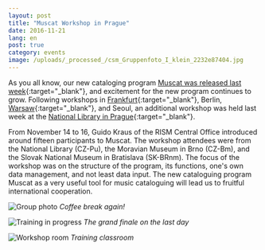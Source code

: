 ```yaml
---
layout: post
title: "Muscat Workshop in Prague"
date: 2016-11-21
lang: en
post: true
category: events
image: /uploads/_processed_/csm_Gruppenfoto_I_klein_2232e87404.jpg
---
```



As you all know, our new cataloging program [Muscat was released last week](http://www.rism.info/en/home/newsdetails/article/2/welcome-muscat.html){:target="_blank"}, and excitement for the new program continues to grow. Following workshops in [Frankfurt](http://www.rism.info/en/home/newsdetails/select/events/article/2/countdown-to-muscat.html){:target="_blank"}, Berlin, [Warsaw](http://www.rism.info/en/home/newsdetails/select/events/article/2/muscat-workshop-in-warsaw.html){:target="_blank"}, and Seoul, an additional workshop was held last week at the [National Library in Prague](http://www.en.nkp.cz/){:target="_blank"}.

From November 14 to 16, Guido Kraus of the RISM Central Office introduced around fifteen participants to Muscat. The workshop attendees were from the National Library (CZ-Pu), the Moravian Museum in Brno (CZ-Bm), and the Slovak National Museum in Bratislava (SK-BRnm). The focus of the workshop was on the structure of the program, its functions, one's own data management, and not least data input. The new cataloguing program Muscat as a very useful tool for music cataloguing will lead us to fruitful international cooperation.





![Group photo](http://rism.info/fileadmin/content/news/Gruppenfoto_II.jpg)
_Coffee break again!_

![Training in progress](http://rism.info/fileadmin/content/news/Workshop_training.jpg)
_The grand finale on the last day_

![Workshop room](http://rism.info/fileadmin/content/news/Seminarraum.jpg)
_Training classroom_



<script type="text/javascript">var switchTo5x=true;</script><script type="text/javascript" src="http://w.sharethis.com/button/buttons.js"></script><script type="text/javascript">stLight.options({publisher: "9b601438-1ce1-49d8-bfd7-9cff5df54c17", doNotHash: false, doNotCopy: false, hashAddressBar: false});</script>